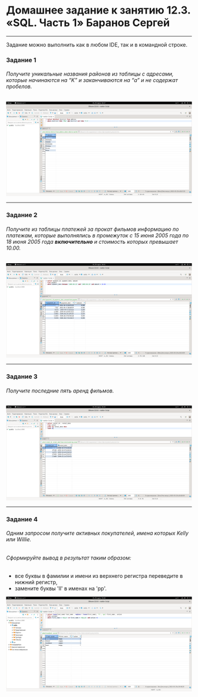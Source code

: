 # Домашнее задание к занятию 12.3. «SQL. Часть 1» Баранов Сергей


---


Задание можно выполнить как в любом IDE, так и в командной строке.



### Задание 1

###### Получите уникальные названия районов из таблицы с адресами, которые начинаются на “K” и заканчиваются на “a” и не содержат пробелов.

![monitoring](https://github.com/12sergey12/12.3_SQL.1/blob/main/images/12.3-1.png)


---


### Задание 2

###### Получите из таблицы платежей за прокат фильмов информацию по платежам, которые выполнялись в промежуток с 15 июня 2005 года по 18 июня 2005 года **включительно** и стоимость которых превышает 10.00.

![monitoring](https://github.com/12sergey12/12.3_SQL.1/blob/main/images/12.3-2.png)


---


### Задание 3

###### Получите последние пять аренд фильмов.

![monitoring](https://github.com/12sergey12/12.3_SQL.1/blob/main/images/12.3-3.png)


---


### Задание 4

###### Одним запросом получите активных покупателей, имена которых Kelly или Willie. 

###### Сформируйте вывод в результат таким образом:

- все буквы в фамилии и имени из верхнего регистра переведите в нижний регистр,
- замените буквы 'll' в именах на 'pp'.

![monitoring](https://github.com/12sergey12/12.3_SQL.1/blob/main/images/12.3-4.png)

